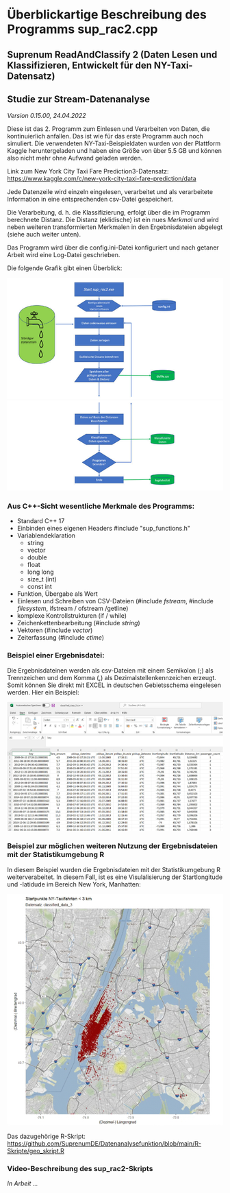 # Überblickartige Beschreibung des Programms sup_rac2.cpp
## Suprenum ReadAndClassify 2 (Daten Lesen und Klassifizieren, Entwickelt für den NY-Taxi-Datensatz)
## Studie zur Stream-Datenanalyse

*Version 0.15.00, 24.04.2022*

Diese ist das 2. Programm zum Einlesen und Verarbeiten von Daten, die kontinuierlich anfallen. Das ist wie
für das erste Programm auch noch simuliert. Die verwendeten NY-Taxi-Beispieldaten wurden von der Plattform Kaggle
heruntergeladen und haben eine Größe von über 5.5 GB und können also nicht mehr ohne Aufwand geladen werden.

Link zum New York City Taxi Fare Prediction3-Datensatz: https://www.kaggle.com/c/new-york-city-taxi-fare-prediction/data

Jede Datenzeile wird einzeln eingelesen, verarbeitet und als verarbeitete Information in eine entsprechenden
csv-Datei gespeichert.

Die Verarbeitung, d. h. die Klassifizierung, erfolgt über die im Programm berechnete Distanz. Die Distanz (eklidische)
ist ein nues *Merkmal* und wird neben weiteren transformierten Merkmalen in den Ergebnisdateien abgelegt (siehe auch weiter unten).

Das Programm wird über die config.ini-Datei konfiguriert und nach getaner Arbeit wird eine Log-Datei
geschrieben.

Die folgende Grafik gibt einen Überblick:

![sup_rac2-Flow Bild 1](https://github.com/SuprenumDE/Datenanalysefunktion/blob/main/images/sup_rac2_1.jpg)
![sup_rac2-Flow Bild 2](https://github.com/SuprenumDE/Datenanalysefunktion/blob/main/images/sup_rac2_2.jpg)

### Aus C++-Sicht wesentliche Merkmale des Programms:
- Standard C++ 17
- Einbinden eines eigenen Headers #include "sup_functions.h"
- Variablendeklaration
  - string
  - vector<string>
  - double
  - float
  - long long
  - size_t (int)
  - const int
- Funktion, Übergabe als Wert
- Einlesen und Schreiben von CSV-Dateien (#include *fstream*, #include *filesystem*, ifstream / ofstream /getline)
- komplexe Kontrollstrukturen (if / while)
- Zeichenkettenbearbeitung (#include *string*)
- Vektoren (#include *vector*)
- Zeiterfassung (#include *ctime*)

### Beispiel einer Ergebnisdatei:
Die Ergebnisdateinen werden als csv-Dateien mit einem Semikolon (;) als Trennzeichen und dem Komma (,) als
Dezimalstellenkennzeichen erzeugt. Somit können Sie direkt mit EXCEL in deutschen Gebietsschema eingelesen werden.
Hier ein Beispiel:
  
![csv-Ergebnisdatei](https://github.com/SuprenumDE/Datenanalysefunktion/blob/main/images/Beispiel_classified_data_3.jpg)
  
### Beispiel zur möglichen weiteren Nutzung der Ergebnisdateien mit der Statistikumgebung R
  
In diesem Beispiel wurden die Ergebnisdateien mit der Statistikumgebung R weiterverabeitet. In diesem Fall, ist es eine
Visulalisierung der Startlongitude und -latidude im Bereich New York, Manhatten:
  
![Geo-Daten NY-Taxi](https://github.com/SuprenumDE/Datenanalysefunktion/blob/main/images/Geo_Daten_NY_Taxi.jpg)
  

Das dazugehörige R-Skript: https://github.com/SuprenumDE/Datenanalysefunktion/blob/main/R-Skripte/geo_skript.R


### Video-Beschreibung des sup_rac2-Skripts
  
  *In Arbeit ...*
  
  

